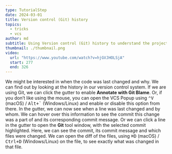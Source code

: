 ```yaml
---
type: TutorialStep
date: 2024-03-01
title: Version control (Git) history
topics:
  - tricks
  - vcs
author: md
subtitle: Using Version control (Git) history to understand the project.
thumbnail: ./thumbnail.png
video:
  url: "https://www.youtube.com/watch?v=hjGVJHOLSjA"
  start: 277
  end: 326
---
```


We might be interested in when the code was last changed and why. We can find out by looking at the history in our version control system. If we are using Git, we can click the gutter to enable **Annotate with Git Blame**. Or, if you don’t like using the mouse, you can open the VCS Popup using <kbd>⌃V</kbd> (macOS) / <kbd>Alt+`</kbd> (Windows/Linux) and enable or disable this option from there.
In the gutter, we can now see when a line was last changed and by whom. We can hover over this information to see the commit this change was a part of and its corresponding commit message. Or we can click a line in the gutter to open the **Git** tool window, with the selected commit highlighted. Here, we can see the commit, its commit message and which files were changed. We can open the diff of the files, using <kbd>⌘D</kbd> (macOS) / <kbd>Ctrl+D</kbd> (Windows/Linux) on the file, to see exactly what was changed in that file.
